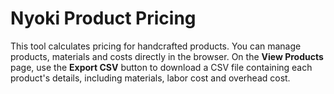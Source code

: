 # Nyoki Product Pricing

This tool calculates pricing for handcrafted products. You can manage products,
materials and costs directly in the browser. On the **View Products** page,
use the **Export CSV** button to download a CSV file containing each product's
details, including materials, labor cost and overhead cost.
